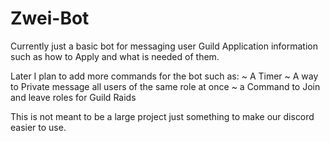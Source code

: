 # Zwei-Bot
Currently just a basic bot for messaging user Guild Application information such as how to Apply and what is needed of them.

Later I plan to add more commands for the bot such as:
~ A Timer
~ A way to Private message all users of the same role at once
~ a Command to Join and leave roles for Guild Raids

This is not meant to be a large project just something to make our discord easier to use.
